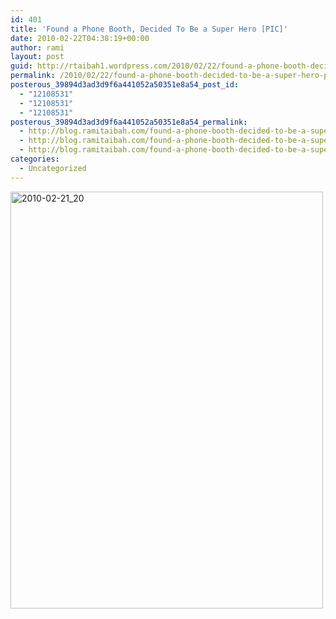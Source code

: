 ```yaml
---
id: 401
title: 'Found a Phone Booth, Decided To Be a Super Hero [PIC]'
date: 2010-02-22T04:38:19+00:00
author: rami
layout: post
guid: http://rtaibah1.wordpress.com/2010/02/22/found-a-phone-booth-decided-to-be-a-super-hero-pic
permalink: /2010/02/22/found-a-phone-booth-decided-to-be-a-super-hero-pic/
posterous_39894d3ad3d9f6a441052a50351e8a54_post_id:
  - "12108531"
  - "12108531"
  - "12108531"
posterous_39894d3ad3d9f6a441052a50351e8a54_permalink:
  - http://blog.ramitaibah.com/found-a-phone-booth-decided-to-be-a-super-her
  - http://blog.ramitaibah.com/found-a-phone-booth-decided-to-be-a-super-her
  - http://blog.ramitaibah.com/found-a-phone-booth-decided-to-be-a-super-her
categories:
  - Uncategorized
---
```

<div class='p_embed p_image_embed'>
  <a href="http://139.59.20.41/wp-content/uploads/2011/12/2010-02-21_20-33-49-scaled-1000.jpg"><img alt="2010-02-21_20" height="667" src="http://139.59.20.41/wp-content/uploads/2011/12/2010-02-21_20-33-49-scaled-1000.jpg?w=225" width="500" /></a>
</div>